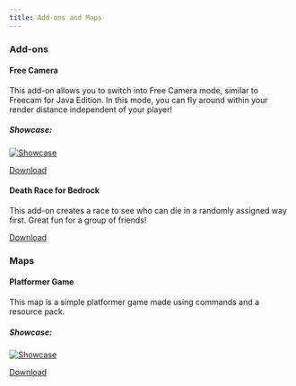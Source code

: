 ```yaml
---
title: Add-ons and Maps
---
```


### Add-ons
#### Free Camera
This add-on allows you to switch into Free Camera mode, similar to Freecam for Java Edition. In this mode, you can fly around within your render distance independent of your player!

##### Showcase:

[![Showcase](http://img.youtube.com/vi/oX_L6tGGZmA/0.jpg)](https://youtu.be/oX_L6tGGZmA "Free Camera Add-on")

[Download](https://github.com/JWForever5504/jwforever/releases/tag/Free_Camera)

#### Death Race for Bedrock
This add-on creates a race to see who can die in a randomly assigned way first. Great fun for a group of friends!

[Download](https://github.com/JWForever5504/jwforever/releases/tag/Death_Race)

### Maps
#### Platformer Game
This map is a simple platformer game made using commands and a resource pack.

##### Showcase:

[![Showcase](http://img.youtube.com/vi/cX0lyl_CfTI/0.jpg)](https://youtu.be/cX0lyl_CfTI "Platformer Game Map")

[Download](https://github.com/JWForever5504/jwforever/releases/tag/Platformer_Game)
